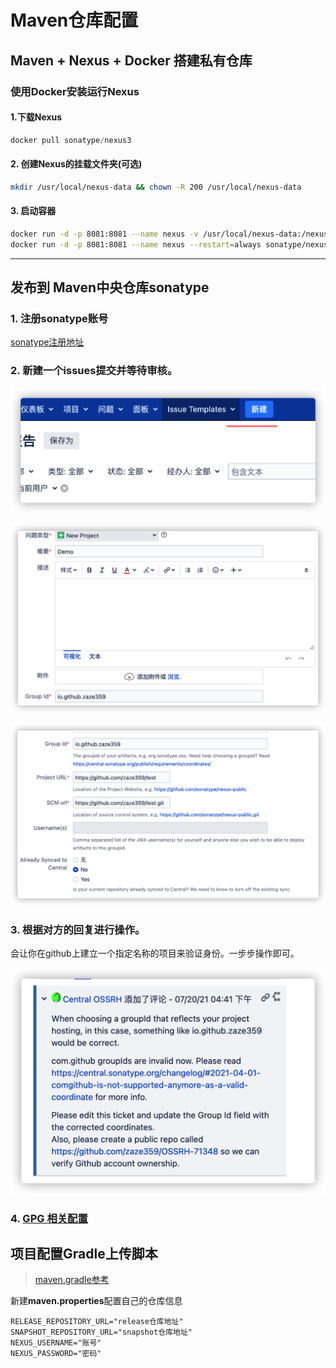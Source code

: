 # Maven仓库配置

## Maven + Nexus + Docker 搭建私有仓库

### 使用Docker安装运行Nexus

#### 1.下载Nexus

```javascript
docker pull sonatype/nexus3
```

#### 2. 创建Nexus的挂载文件夹(可选)

```bash
mkdir /usr/local/nexus-data && chown -R 200 /usr/local/nexus-data
```

#### 3. 启动容器

```bash
docker run -d -p 8081:8081 --name nexus -v /usr/local/nexus-data:/nexus-data --restart=always sonatype/nexus3
docker run -d -p 8081:8081 --name nexus --restart=always sonatype/nexus3
```



---

## 发布到 Maven中央仓库sonatype

### 1. 注册sonatype账号

[sonatype注册地址]([https://issues.sonatype.org/secure/Dashboard.jspa)

### 2. 新建一个issues提交并等待审核。

![image-20210908010451062](../../Docker/Maven%E7%A7%81%E6%9C%89%E4%BB%93%E5%BA%93%E6%90%AD%E5%BB%BA.assets/image-20210908010451062.png)



![image-20210908010309978](../../Docker/Maven%E7%A7%81%E6%9C%89%E4%BB%93%E5%BA%93%E6%90%AD%E5%BB%BA.assets/image-20210908010309978.png)

![image-20210908010332122](../../Docker/Maven%E7%A7%81%E6%9C%89%E4%BB%93%E5%BA%93%E6%90%AD%E5%BB%BA.assets/image-20210908010332122.png)

### 3. 根据对方的回复进行操作。

会让你在github上建立一个指定名称的项目来验证身份。一步步操作即可。

![image-20210908010842300](../../Docker/Maven%E7%A7%81%E6%9C%89%E4%BB%93%E5%BA%93%E6%90%AD%E5%BB%BA.assets/image-20210908010842300.png)

### 4. [GPG 相关配置](docs/SecretKey/GPG.md)



## 项目配置Gradle上传脚本

>  [maven.gradle参考](https://github.com/zaze359/test/blob/master/maven.gradle)

新建**maven.properties**配置自己的仓库信息

```properties
RELEASE_REPOSITORY_URL="release仓库地址"
SNAPSHOT_REPOSITORY_URL="snapshot仓库地址"
NEXUS_USERNAME="账号"
NEXUS_PASSWORD="密码"
```

